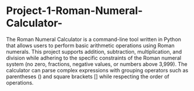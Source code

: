 # Project-1-Roman-Numeral-Calculator-
The Roman Numeral Calculator is a command-line tool written in Python that allows users to perform basic arithmetic operations using Roman numerals. This project supports addition, subtraction, multiplication, and division while adhering to the specific constraints of the Roman numeral system (no zero, fractions, negative values, or numbers above 3,999). The calculator can parse complex expressions with grouping operators such as parentheses () and square brackets [] while respecting the order of operations.
